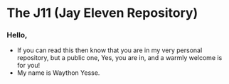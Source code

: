 # The J11 (Jay Eleven Repository)

### Hello,
* If you can read this then know that you are in my very personal repository, but a public one, Yes, you are in, and a warmly welcome is for you!
* My name is Waython Yesse.
